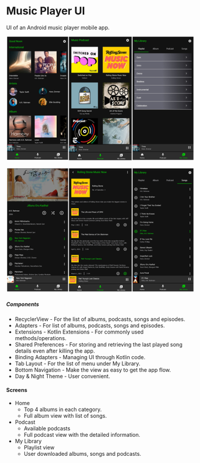# Music Player UI

UI of an Android music player mobile app. 

![Artboard](app/src/main/res/drawable/music_player_1.png)

![Artboard](app/src/main/res/drawable/music_player_2.png)

##### Components
* RecyclerView - For the list of albums, podcasts, songs and episodes.
* Adapters - For list of albums, podcasts, songs and episodes.
* Extensions - Kotlin Extensions - For commonly used methods/operations.
* Shared Preferences - For storing and retrieving the last played song details even after killing the app.
* Binding Adapters - Managing UI through Kotlin code. 
* Tab Layout - For the list of menu under My Library.
* Bottom Navigation - Make the view as easy to get the app flow.
* Day & Night Theme - User convenient. 

#### Screens
* Home 
  * Top 4 albums in each category.
  * Full album view with list of songs.
* Podcast
  * Available podcasts
  * Full podcast view with the detailed information.
* My Library
  * Playlist view
  * User downloaded albums, songs and podcasts.
 
